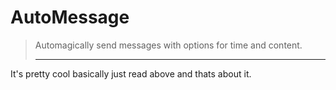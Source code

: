 # AutoMessage
> Automagically send messages with options for time and content.
> <hr>

It's pretty cool basically just read above and thats about it.
